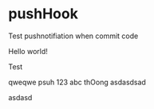 # pushHook
Test pushnotifiation when commit code

Hello world!

Test

qweqwe
psuh
 123
 abc
 thOong
 asdasdsad



asdasd
